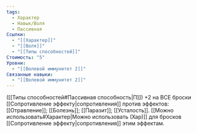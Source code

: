 ```yaml
---
tags:
  - Характер
  - Навык/Воля
  - Пассивная
Ссылки:
  - "[[Характер]]"
  - "[[Воля]]"
  - "[[Типы способностей]]"
Стоимость: "5"
Уровни:
  - "[[Волевой иммунитет 2]]"
Связанные навыки:
  - "[[Волевой иммунитет 2]]"
---
```

([[Типы способностей#Пассивная способность|П]]) +2 на ВСЕ броски [[Сопротивление эффекту|сопротивления]] против эффектов: [[Отравление]]; [[Болезнь]]; [[Паразит]]; [[Усталость]]. [[Можно использовать#Характер|Можно использовать (Хар)]] для бросков [[Сопротивление эффекту|сопротивления]] этим эффектам.  